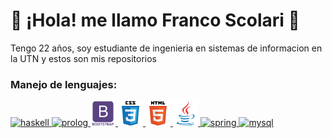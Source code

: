 ### <h1>👋 ¡Hola! me llamo Franco Scolari 👋</h1>
Tengo 22 años, soy estudiante de ingenieria en sistemas de informacion en la UTN y estos son mis repositorios

<h3>Manejo de lenguajes:</h3>

<p align="left"> <a href="https://www.haskell.org/" target="_blank"> <img src="https://user-images.githubusercontent.com/63556499/137383582-d3aceab1-8e76-4b3a-b5bf-086644f8930f.jpg" alt="haskell" width="42" height="42"/> </a> <a href="https://www.swi-prolog.org/" target="_blank"> <img src="https://user-images.githubusercontent.com/63556499/137387159-d6b8deda-7942-4eca-8885-6ea774b01582.jpg" alt="prolog" width="45" height="45"/> </a><a href="https://getbootstrap.com" target="_blank"> <img src="https://raw.githubusercontent.com/devicons/devicon/master/icons/bootstrap/bootstrap-plain-wordmark.svg" alt="bootstrap" width="40" height="40"/> </a> <a href="https://www.w3schools.com/css/" target="_blank"> <img src="https://raw.githubusercontent.com/devicons/devicon/master/icons/css3/css3-original-wordmark.svg" alt="css3" width="40" height="40"/> </a> <a href="https://www.w3.org/html/" target="_blank"> <img src="https://raw.githubusercontent.com/devicons/devicon/master/icons/html5/html5-original-wordmark.svg" alt="html5" width="40" height="40"/> </a> <a href="https://www.java.com" target="_blank"> <img src="https://raw.githubusercontent.com/devicons/devicon/master/icons/java/java-original.svg" alt="java" width="40" height="40"/> </a> <a href="https://spring.io/" target="_blank"> <img src="https://www.vectorlogo.zone/logos/springio/springio-icon.svg" alt="spring" width="40" height="40"/></a><a href="https://www.mysql.com/" target="_blank"> <img src="https://user-images.githubusercontent.com/63556499/137388770-e000bcd1-0289-4c7e-b3cf-9b2f522333da.png" alt="mysql" width="40" height="40"/> </a></p>
